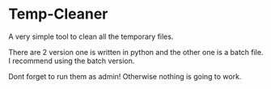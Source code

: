 # Temp-Cleaner
A very simple tool to clean all the temporary files.

There are 2 version one is written in python and the other one is a batch file. I recommend using the batch version.

Dont forget to run them as admin! Otherwise nothing is going to work.


